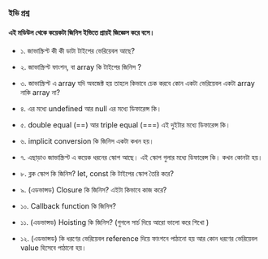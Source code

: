 ### ইভি প্রশ্ন

#### এই মডিউল থেকে কয়েকটা জিনিস ইভিতে প্রায়ই জিজ্ঞেস করে বসে। 

- ১. জাভাস্ক্রিপ্ট কী কী ডাটা টাইপের ভেরিয়েবল আছে?

- ২. জাভাস্ক্রিপ্ট ফাংশন, বা array কি টাইপের জিনিস ? 

- ৩. জাভাস্ক্রিপ্ট এ array যদি অবজেক্ট হয় তাহলে কিভাবে চেক করবে কোন একটা ভেরিয়েবল একটা array নাকি array না?

- ৪. এর মধ্যে undefined আর null এর মধ্যে ডিফারেন্স কি। 

- ৫. double equal (==) আর triple equal (===) এই দুইটার মধ্যে ডিফারেন্স কি। 

- ৬. implicit conversion কি জিনিস একটা কখন হয়। 

- ৭. এছাড়াও জাভাস্ক্রিপ্ট এ কয়েক ধরনের স্কোপ আছে। এই স্কোপ গুলার মধ্যে ডিফারেন্স কি। কখন কোনটা হয়। 

- ৮. ব্লক স্কোপ কি জিনিস? let, const কি টাইপের স্কোপ তৈরি করে?

- ৯. (এডভান্সড) Closure কি জিনিস? এইটা কিভাবে কাজ করে?

- ১০. Callback function কি জিনিস?

- ১১. (এডভান্সড) Hoisting কি জিনিস? (গুগলে সার্চ দিয়ে আরো ভালো করে শিখো )

- ১২. (এডভান্সড) কি ধরণের ভেরিয়েবল reference দিয়ে ফাংশনে পাঠানো হয় আর কোন ধরণের ভেরিয়েবল value হিসেবে পাঠানো হয়। 